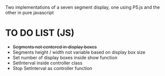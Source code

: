 Two implementations of a seven segment display, one using P5.js and the other in pure javascript


# TO DO LIST (JS)
- ~~Segments not centered in display boxes~~
- Segments height / width not variable based on display box size
- Set number of display boxes inside show function
- SetInterval inside controller class
- Stop SetInterval as controller function
